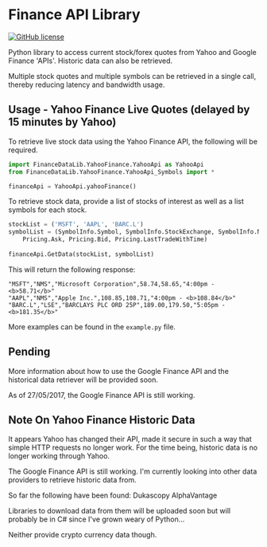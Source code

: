 Finance API Library
===========

[![GitHub license](https://img.shields.io/badge/license-MIT-blue.svg)](https://github.com/RedSpiderMkV/FinanceMarketDataGrabber/blob/master/LICENSE)

Python library to access current stock/forex quotes from Yahoo and Google Finance 'APIs'.  Historic data can also be retrieved.

Multiple stock quotes and multiple symbols can be retrieved in a single call, thereby reducing latency and bandwidth usage.

Usage - Yahoo Finance Live Quotes (delayed by 15 minutes by Yahoo)
------------------------------------------------------------------

To retrieve live stock data using the Yahoo Finance API, the following will be required.

```python
import FinanceDataLib.YahooFinance.YahooApi as YahooApi
from FinanceDataLib.YahooFinance.YahooApi_Symbols import *

financeApi = YahooApi.yahooFinance()
```
To retrieve stock data, provide a list of stocks of interest as well as a list symbols for each stock.

```python
stockList = ('MSFT', 'AAPL', 'BARC.L')
symbolList = (SymbolInfo.Symbol, SymbolInfo.StockExchange, SymbolInfo.Name, \
    Pricing.Ask, Pricing.Bid, Pricing.LastTradeWithTime)
    
financeApi.GetData(stockList, symbolList)
```

This will return the following response:

```
"MSFT","NMS","Microsoft Corporation",58.74,58.65,"4:00pm - <b>58.71</b>"
"AAPL","NMS","Apple Inc.",108.85,108.71,"4:00pm - <b>108.84</b>"
"BARC.L","LSE","BARCLAYS PLC ORD 25P",189.00,179.50,"5:05pm - <b>181.35</b>"
```

More examples can be found in the ```example.py``` file.

Pending
-------

More information about how to use the Google Finance API and the historical data retriever
will be provided soon.

As of 27/05/2017, the Google Finance API is still working.

Note On Yahoo Finance Historic Data
-----------------------------------

It appears Yahoo has changed their API, made it secure in such a way that simple HTTP requests no longer work.  For the time being, historic data is no longer working through Yahoo.

The Google Finance API is still working.
I'm currently looking into other data providers to retrieve historic data from.

So far the following have been found:
Dukascopy
AlphaVantage

Libraries to download data from them will be uploaded soon but will probably be in C# since I've grown weary of Python...

Neither provide crypto currency data though.
